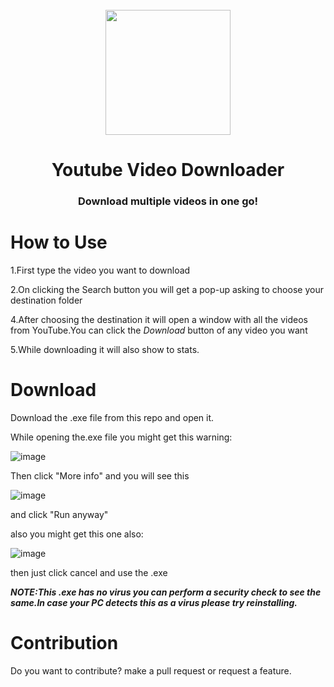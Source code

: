 
<div align="center">
    <br />
    <img src="https://user-images.githubusercontent.com/84425771/141614093-d8b1a0fd-8204-4973-b1b9-7ab2009fd545.png" width="200"/>
    <h1>Youtube Video Downloader</h1>
    <h3>Download multiple videos in one go!</h3>
</div>

# How to Use
1.First type the video you want to download

2.On clicking the Search button you will get a pop-up asking to choose your destination folder

4.After choosing the destination it will open a window with all the videos from YouTube.You can click the *Download* button of any video you want

5.While downloading it will also show to stats.

# Download
Download the .exe file from this repo and open it.

While opening the.exe file you might get this warning:

![image](https://user-images.githubusercontent.com/84425771/133887912-1936af7f-f517-4a3b-ab1c-d8d38928c082.png)

Then click "More info" and you will see this

![image](https://user-images.githubusercontent.com/84425771/133887940-bb1b3386-48c1-463e-9904-12be439cd5be.png)

and click "Run anyway"

also you might get this one also:

 ![image](https://user-images.githubusercontent.com/84425771/133888001-70311811-9177-4ff6-b66a-ee062a260c30.png)

then just click cancel and use the .exe 

***NOTE:This .exe has no virus you can perform a security check to see the same.In case your PC detects this as a virus please try reinstalling.***

# Contribution

Do you want to  contribute? make a pull request or request a feature.


